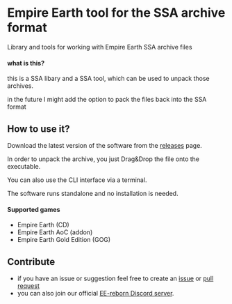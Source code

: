 # Empire Earth tool for the SSA archive format
Library and tools for working with Empire Earth SSA archive files

#### what is this?
this is a SSA libary and a SSA tool, which can be used to unpack those archives.

in the future I might add the option to pack the files back into the SSA format

## How to use it?

Download the latest version of the software from the [releases](https://github.com/EE-modders/SSA-tool/releases) page.

In order to unpack the archive, you just Drag&Drop the file onto the executable.

You can also use the CLI interface via a terminal.

The software runs standalone and no installation is needed. 

#### Supported games
- Empire Earth (CD)
- Empire Earth AoC (addon)
- Empire Earth Gold Edition (GOG)

## Contribute
- if you have an issue or suggestion feel free to create an [issue](https://github.com/EE-modders/SSA-tool/issues) or [pull request](https://github.com/EE-modders/SSA-tool/pulls) 
- you can also join our official [EE-reborn Discord server](https://discord.gg/BjUXbFB).

